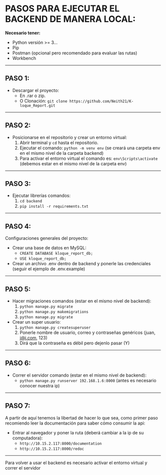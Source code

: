 # PASOS PARA EJECUTAR EL BACKEND DE MANERA LOCAL:

**Necesario tener:**

- Python versión >= 3...
- Pip
- Postman (opcional pero recomendado para evaluar las rutas)
- Workbench

---

## PASO 1:

- Descargar el proyecto:
  - En .rar o zip.
  - O Clonación: `git clone https://github.com/Neith21/K-loque_Report.git`

---

## PASO 2:

- Posicionarse en el repositorio y crear un entorno virtual:
  1. Abrir terminal y `cd` hasta el repositorio.
  2. Ejecutar el comando: `python -m venv env` (se creará una carpeta env en el mismo nivel de la carpeta backend)
  3. Para activar el entorno virtual el comando es: `env\Scripts\activate` (debemos estar en el mismo nivel de la carpeta env)

---

## PASO 3:

- Ejecutar librerías comandos:
  1. `cd backend`
  2. `pip install -r requirements.txt`

---

## PASO 4:

Configuraciones generales del proyecto:

- Crear una base de datos en MySQL:
  - `CREATE DATABASE kloque_report_db;`
  - `USE kloque_report_db;`
- Crear un archivo .env dentro de backend y ponerle las credenciales (seguir el ejemplo de .env.example)

---

## PASO 5:

- Hacer migraciones comandos (estar en el mismo nivel de backend):
  1. `python manage.py migrate`
  2. `python manage.py makemigrations`
  3. `python manage.py migrate`
- Crear un super usuario:
  1. `python manage.py createsuperuser`
  2. Ponerle nombre de usuario, correo y contraseñas genéricos (juan, j@j.com, 123)
  3. Dirá que la contraseña es débil pero dejenlo pasar (Y)

---

## PASO 6:

- Correr el servidor comando (estar en el mismo nivel de backend):
  - `python manage.py runserver 192.168.1.6:8000` (antes es necesario conocer nuestra ip)

---

## PASO 7:

A partir de aquí tenemos la libertad de hacer lo que sea, como primer paso recomiendo leer la documentación para saber cómo consumir la api:

- Entrar al navegador y poner la ruta (deberá cambiar a la ip de su computadora):
  - `http://10.15.2.117:8000/documentation`
  - `http://10.15.2.117:8000/redoc`

---

Para volver a usar el backend es necesario activar el entorno virtual y correr el servidor
